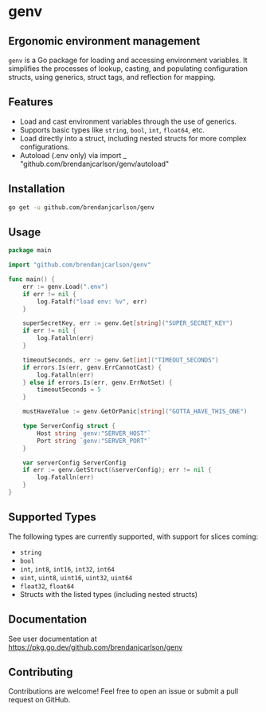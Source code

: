 # genv

## Ergonomic environment management

<code>genv</code> is a Go package for loading and accessing environment variables. It simplifies the processes of lookup, casting, and populating configuration structs, using generics, struct tags, and reflection for mapping.

## Features

- Load and cast environment variables through the use of generics.
- Supports basic types like <code>string</code>, <code>bool</code>, <code>int</code>, <code>float64</code>, etc.
- Load directly into a struct, including nested structs for more complex configurations.
- Autoload (.env only) via import _ "github.com/brendanjcarlson/genv/autoload"

## Installation

```bash
go get -u github.com/brendanjcarlson/genv
```

## Usage

```go
package main

import "github.com/brendanjcarlson/genv"

func main() {
    err := genv.Load(".env")
    if err != nil {
        log.Fatalf("load env: %v", err)
    }

    superSecretKey, err := genv.Get[string]("SUPER_SECRET_KEY")
    if err != nil {
        log.Fatalln(err)
    }

    timeoutSeconds, err := genv.Get[int]("TIMEOUT_SECONDS")
    if errors.Is(err, genv.ErrCannotCast) {
        log.Fatalln(err)
    } else if errors.Is(err, genv.ErrNotSet) {
        timeoutSeconds = 5
    }

    mustHaveValue := genv.GetOrPanic[string]("GOTTA_HAVE_THIS_ONE")

    type ServerConfig struct {
        Host string `genv:"SERVER_HOST"`
        Port string `genv:"SERVER_PORT"`
    }

    var serverConfig ServerConfig
    if err := genv.GetStruct(&serverConfig); err != nil {
        log.Fatalln(err)
    }
}
```

## Supported Types

The following types are currently supported, with support for slices coming:

- <code>string</code>
- <code>bool</code>
- <code>int</code>, <code>int8</code>, <code>int16</code>, <code>int32</code>, <code>int64</code>
- <code>uint</code>, <code>uint8</code>, <code>uint16</code>, <code>uint32</code>, <code>uint64</code>
- <code>float32</code>, <code>float64</code>
- Structs with the listed types (including nested structs)

## Documentation

See user documentation at <https://pkg.go.dev/github.com/brendanjcarlson/genv>

## Contributing

Contributions are welcome! Feel free to open an issue or submit a pull request on GitHub.
